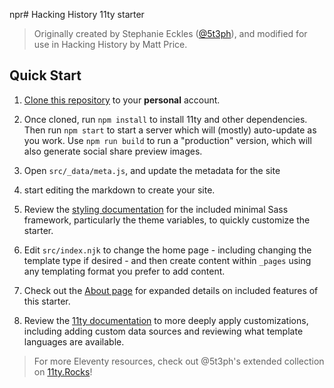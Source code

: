 npr# Hacking History 11ty starter

> Originally created by Stephanie Eckles ([@5t3ph](https://twitter.com/5t3ph)), and modified for use in Hacking History by Matt Price.

## Quick Start

1. [Clone this repository](https://github.com/HackingHistory/hh-project-11ty-starter-kit)
to your **personal** account.

1. Once cloned, run `npm install` to install 11ty and other dependencies. Then run `npm start`
to start a server which will (mostly) auto-update as you work.
Use `npm run build` to run a "production" version, which will also generate
social share preview images.

1. Open `src/_data/meta.js`, and update the metadata for the site

1. start editing the markdown to create your site.

1. Review the [styling documentation](https://5t3ph.github.io/html-sass-jumpstart/)
for the included minimal Sass framework, particularly the theme variables,
to quickly customize the starter.

1. Edit `src/index.njk` to change the home page - including changing the template type if desired - and then create content within `_pages` using any templating format you prefer to add content.

1. Check out the [About page](/about/) for expanded details on included features of this starter.

1. Review the [11ty documentation](https://11ty.dev) to more deeply apply customizations, including adding custom data sources and reviewing what template languages are available.

<!-- <h3 class="tdbc-h4">Is Netlify hosting required?</h3>

It's not required, but highly recommended, and is also how the build process is setup to run
against. -->

> For more Eleventy resources, check out @5t3ph's extended collection on [11ty.Rocks](https://11ty.rocks)!
